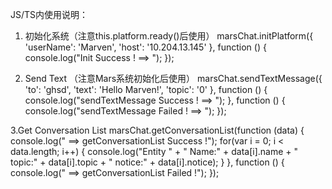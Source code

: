 JS/TS内使用说明：
1. 初始化系统（注意this.platform.ready()后使用）
marsChat.initPlatform({
          'userName': 'Marven',
          'host': '10.204.13.145'
}, function () {
          console.log("Init Success ! ==> ");
});

2. Send Text （注意Mars系统初始化后使用）
 marsChat.sendTextMessage({
     'to': 'ghsd',
     'text': 'Hello Marven!',
     'topic': '0'
 }, function () {
     console.log("sendTextMessage Success ! ==> ");
 }, function () {
     console.log("sendTextMessage Failed ! ==> ");
 });

3.Get Conversation List
  marsChat.getConversationList(function (data) {
    console.log(" ==> getConversationList Success !");
    for(var i = 0; i < data.length; i++) {
      console.log("Entity " + " Name:" + data[i].name
        + " topic:" + data[i].topic + " notice:" + data[i].notice);
    }
  }, function () {
     console.log(" ==> getConversationList Failed !");
  });
